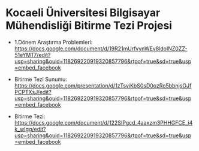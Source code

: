 # Kocaeli Üniversitesi Bilgisayar Mühendisliği Bitirme Tezi Projesi

- 1.Dönem Araştırma Problemleri: <https://docs.google.com/document/d/19R21mUrfvynWEv8ldoINZ0ZZ-51eYMT7/edit?usp=sharing&ouid=118269220919320857796&rtpof=true&sd=true&usp=embed_facebook>

- Bitirme Tezi Sunumu: <https://docs.google.com/presentation/d/1zTsviKbS0sD0ozRo5bbnjsOJfPCPTXsJ/edit?usp=sharing&ouid=118269220919320857796&rtpof=true&sd=true&usp=embed_facebook>

- Bitirme Tezi: <https://docs.google.com/document/d/122SIPgcd_4aaxzm3PHHGFCE_i4k_wIgg/edit?usp=sharing&ouid=118269220919320857796&rtpof=true&sd=true&usp=embed_facebook>
